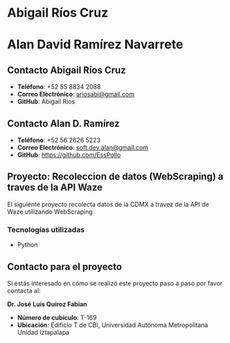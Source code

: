 # Abigail Ríos Cruz
# Alan David Ramírez Navarrete


## Contacto Abigail Ríos Cruz
- **Teléfono**: +52 55 8834 2088
- **Correo Electrónico**: ariosabi@gmail.com
- **GitHub**: Abigail Ríos


## Contacto Alan D. Ramírez
- **Teléfono**: +52 56 2626 5223
- **Correo Electrónico**: soft.dev.alan@gmail.com
- **GitHub**: https://github.com/EssPollo



## Proyecto: Recoleccion de datos (WebScraping) a traves de la API Waze 
El siguiente proyecto recolecta datos de la CDMX a travez de la API de Waze utilizando WebScraping

### Tecnologías utilizadas
- Python

## Contacto para el proyecto
Si estás interesado en cómo se realizó este proyecto paso a paso por favor contacta al:

**Dr. José Luis Quiroz Fabian**
- **Número de cubículo**: T-169
- **Ubicación**: Edificio T de CBI, Universidad Autónoma Metropolitana Unidad Iztapalapa